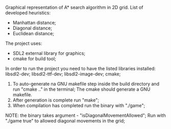 Graphical representation of A* search algorithm in 2D grid.
List of developed heuristics: 
- Manhattan distance;
- Diagonal distance;
- Euclidean distance;

The project uses:

- SDL2 external library for graphics;
- cmake for build tool;

In order to run the project you need to have the listed libraries installed:
libsdl2-dev;
libsdl2-ttf-dev;
libsdl2-image-dev;
cmake;

1) To auto-generate na GNU makefile step inside the build directory and run "cmake .." in the terminal; The cmake should generate a GNU makefile.
2) After generation is complete run "make";
3) When compilation has completed run the binary with "./game";

NOTE: the binary takes argument - "isDiagonalMovementAllowed";
Run with "./game true" to allowed diagonal movements in the grid;
